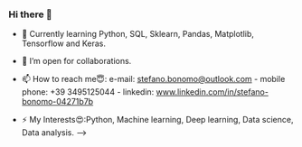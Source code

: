### Hi there 👋


- 🔭 Currently learning Python, SQL, Sklearn, Pandas, Matplotlib, Tensorflow and Keras.

- 👯 I’m open for collaborations.


- 📫 How to reach me😇: e-mail: stefano.bonomo@outlook.com - mobile phone: +39 3495125044 - linkedin: www.linkedin.com/in/stefano-bonomo-04271b7b

- ⚡ My Interests😍:Python, Machine learning, Deep learning, Data science, Data analysis.
-->
